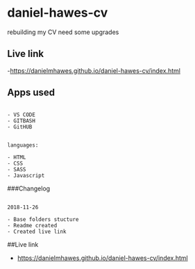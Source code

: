 # daniel-hawes-cv
rebuilding my CV need some upgrades

## Live link

-https://danielmhawes.github.io/daniel-hawes-cv/index.html

## Apps used 
```

- VS CODE
- GITBASH
- GitHUB

```
```

languages:

- HTML
- CSS
- SASS
- Javascript

```

###Changelog

```

2018-11-26

- Base folders stucture 
- Readme created 
- Created live link

```

##Live link
- https://danielmhawes.github.io/daniel-hawes-cv/index.html